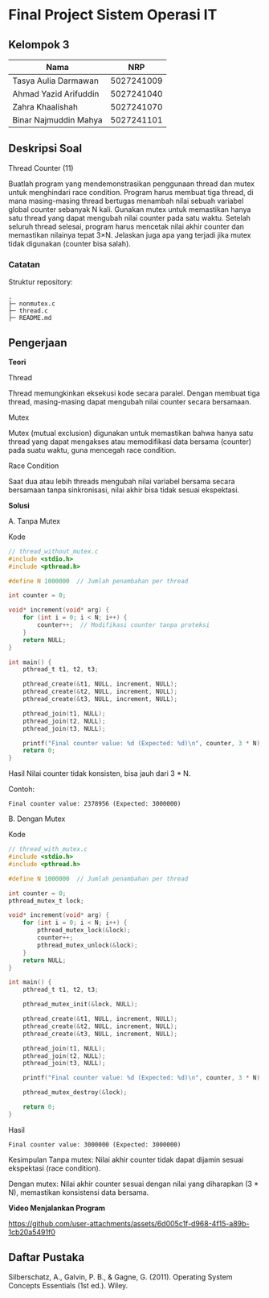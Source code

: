 # Final Project Sistem Operasi IT
## Kelompok 3

| Nama                  | NRP        |
| --------------------- | ---------- |
| Tasya Aulia Darmawan  | 5027241009 |
| Ahmad Yazid Arifuddin | 5027241040 |
| Zahra Khaalishah      | 5027241070 | 
| Binar Najmuddin Mahya | 5027241101 |

## Deskripsi Soal
Thread Counter (11)

Buatlah program yang mendemonstrasikan penggunaan thread dan mutex untuk menghindari race condition. Program harus membuat tiga thread, di mana masing-masing thread bertugas menambah nilai sebuah variabel global counter sebanyak N kali. Gunakan mutex untuk memastikan hanya satu thread yang dapat mengubah nilai counter pada satu waktu. Setelah seluruh thread selesai, program harus mencetak nilai akhir counter dan memastikan nilainya tepat 3×N. Jelaskan juga apa yang terjadi jika mutex tidak digunakan (counter bisa salah).

### Catatan
Struktur repository:

```
.
├─ nonmutex.c
├─ thread.c
├─ README.md

```

## Pengerjaan
**Teori**

Thread

Thread memungkinkan eksekusi kode secara paralel. Dengan membuat tiga thread, masing-masing dapat mengubah nilai counter secara bersamaan.

Mutex

Mutex (mutual exclusion) digunakan untuk memastikan bahwa hanya satu thread yang dapat mengakses atau memodifikasi data bersama (counter) pada suatu waktu, guna mencegah race condition.

Race Condition

Saat dua atau lebih threads mengubah nilai variabel bersama secara bersamaan tanpa sinkronisasi, nilai akhir bisa tidak sesuai ekspektasi.


**Solusi**

A. Tanpa Mutex

Kode
```c
// thread_without_mutex.c
#include <stdio.h>
#include <pthread.h>

#define N 1000000  // Jumlah penambahan per thread

int counter = 0;

void* increment(void* arg) {
    for (int i = 0; i < N; i++) {
        counter++;  // Modifikasi counter tanpa proteksi
    }
    return NULL;
}

int main() {
    pthread_t t1, t2, t3;

    pthread_create(&t1, NULL, increment, NULL);
    pthread_create(&t2, NULL, increment, NULL);
    pthread_create(&t3, NULL, increment, NULL);

    pthread_join(t1, NULL);
    pthread_join(t2, NULL);
    pthread_join(t3, NULL);

    printf("Final counter value: %d (Expected: %d)\n", counter, 3 * N);
    return 0;
}
```

Hasil
Nilai counter tidak konsisten, bisa jauh dari 3 * N.

Contoh:
```
Final counter value: 2378956 (Expected: 3000000)
```

B. Dengan Mutex

Kode
```c
// thread_with_mutex.c
#include <stdio.h>
#include <pthread.h>

#define N 1000000  // Jumlah penambahan per thread

int counter = 0;
pthread_mutex_t lock;

void* increment(void* arg) {
    for (int i = 0; i < N; i++) {
        pthread_mutex_lock(&lock);
        counter++;
        pthread_mutex_unlock(&lock);
    }
    return NULL;
}

int main() {
    pthread_t t1, t2, t3;

    pthread_mutex_init(&lock, NULL);

    pthread_create(&t1, NULL, increment, NULL);
    pthread_create(&t2, NULL, increment, NULL);
    pthread_create(&t3, NULL, increment, NULL);

    pthread_join(t1, NULL);
    pthread_join(t2, NULL);
    pthread_join(t3, NULL);

    printf("Final counter value: %d (Expected: %d)\n", counter, 3 * N);

    pthread_mutex_destroy(&lock);

    return 0;
}
```

Hasil
```
Final counter value: 3000000 (Expected: 3000000)
```

Kesimpulan
Tanpa mutex: Nilai akhir counter tidak dapat dijamin sesuai ekspektasi (race condition).

Dengan mutex: Nilai akhir counter sesuai dengan nilai yang diharapkan (3 * N), memastikan konsistensi data bersama.

**Video Menjalankan Program**


https://github.com/user-attachments/assets/6d005c1f-d968-4f15-a89b-1cb20a5491f0



## Daftar Pustaka

Silberschatz, A., Galvin, P. B., & Gagne, G. (2011). Operating System Concepts Essentials (1st ed.). Wiley.


